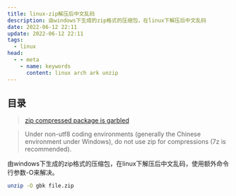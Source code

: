 ```yaml
---
title: linux-zip解压后中文乱码
description: 由windows下生成的zip格式的压缩包，在linux下解压后中文乱码
date: 2022-06-12 22:11
update: 2022-06-12 22:11
tags:
  - linux
head:
  - - meta
    - name: keywords
      content: linux arch ark unzip
---
```


## 目录

> [zip compressed package is garbled](https://wiki.archlinux.org/title/Localization/Simplified_Chinese#zip_compressed_package_is_garbled)

> Under non-utf8 coding environments (generally the Chinese environment under Windows), do not use zip for compressions (7z is recommended).  

由windows下生成的zip格式的压缩包，在linux下解压后中文乱码，使用额外命令行参数-O来解决。

```bash
unzip -O gbk file.zip
```

